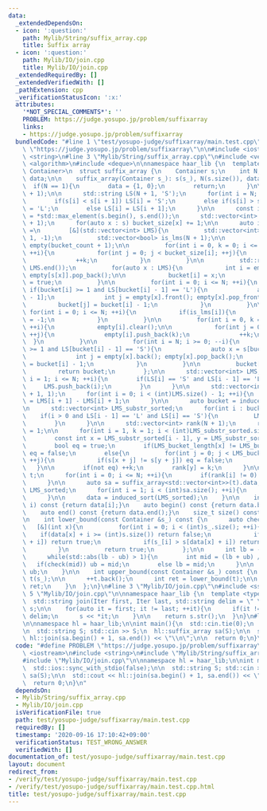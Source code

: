 ```yaml
---
data:
  _extendedDependsOn:
  - icon: ':question:'
    path: Mylib/String/suffix_array.cpp
    title: Suffix array
  - icon: ':question:'
    path: Mylib/IO/join.cpp
    title: Mylib/IO/join.cpp
  _extendedRequiredBy: []
  _extendedVerifiedWith: []
  _pathExtension: cpp
  _verificationStatusIcon: ':x:'
  attributes:
    '*NOT_SPECIAL_COMMENTS*': ''
    PROBLEM: https://judge.yosupo.jp/problem/suffixarray
    links:
    - https://judge.yosupo.jp/problem/suffixarray
  bundledCode: "#line 1 \"test/yosupo-judge/suffixarray/main.test.cpp\"\n#define PROBLEM\
    \ \"https://judge.yosupo.jp/problem/suffixarray\"\n\n#include <iostream>\n#include\
    \ <string>\n#line 3 \"Mylib/String/suffix_array.cpp\"\n#include <vector>\n#include\
    \ <algorithm>\n#include <deque>\n\nnamespace haar_lib {\n  template <typename\
    \ Container>\n  struct suffix_array {\n    Container s;\n    int N;\n    std::vector<int>\
    \ data;\n\n    suffix_array(Container s_): s(s_), N(s.size()), data(N){\n    \
    \  if(N == 1){\n        data = {1, 0};\n        return;\n      }\n\n      s.resize(N\
    \ + 1);\n\n      std::string LS(N + 1, 'S');\n      for(int i = N; --i >= 0;){\n\
    \        if(s[i] < s[i + 1]) LS[i] = 'S';\n        else if(s[i] > s[i + 1]) LS[i]\
    \ = 'L';\n        else LS[i] = LS[i + 1];\n      }\n\n      const int bucket_count\
    \ = *std::max_element(s.begin(), s.end());\n      std::vector<int> bucket_size(bucket_count\
    \ + 1);\n      for(auto x : s) bucket_size[x] += 1;\n\n      auto induced_sort\
    \ =\n        [&](std::vector<int> LMS){\n          std::vector<int> bucket(N +\
    \ 1, -1);\n          std::vector<bool> is_lms(N + 1);\n\n          std::vector<std::deque<int>>\
    \ empty(bucket_count + 1);\n\n          for(int i = 0, k = 0; i <= bucket_count;\
    \ ++i){\n            for(int j = 0; j < bucket_size[i]; ++j){\n              empty[i].push_back(k);\n\
    \              ++k;\n            }\n          }\n\n          std::reverse(LMS.begin(),\
    \ LMS.end());\n          for(auto x : LMS){\n            int i = empty[s[x]].back();\
    \ empty[s[x]].pop_back();\n\n            bucket[i] = x;\n            is_lms[i]\
    \ = true;\n          }\n\n          for(int i = 0; i <= N; ++i){\n           \
    \ if(bucket[i] >= 1 and LS[bucket[i] - 1] == 'L'){\n              auto x = s[bucket[i]\
    \ - 1];\n              int j = empty[x].front(); empty[x].pop_front();\n     \
    \         bucket[j] = bucket[i] - 1;\n            }\n          }\n\n         \
    \ for(int i = 0; i <= N; ++i){\n            if(is_lms[i]){\n              bucket[i]\
    \ = -1;\n            }\n          }\n\n          for(int i = 0, k = 0; i <= bucket_count;\
    \ ++i){\n            empty[i].clear();\n\n            for(int j = 0; j < bucket_size[i];\
    \ ++j){\n              empty[i].push_back(k);\n              ++k;\n          \
    \  }\n          }\n\n          for(int i = N; i >= 0; --i){\n            if(bucket[i]\
    \ >= 1 and LS[bucket[i] - 1] == 'S'){\n              auto x = s[bucket[i] - 1];\n\
    \              int j = empty[x].back(); empty[x].pop_back();\n              bucket[j]\
    \ = bucket[i] - 1;\n            }\n          }\n\n          bucket[0] = N;\n \
    \         return bucket;\n        };\n\n      std::vector<int> LMS;\n      for(int\
    \ i = 1; i <= N; ++i){\n        if(LS[i] == 'S' and LS[i - 1] == 'L'){\n     \
    \     LMS.push_back(i);\n        }\n      }\n\n      std::vector<int> LMS_bucket_length(N\
    \ + 1, 1);\n      for(int i = 0; i < (int)LMS.size() - 1; ++i){\n        LMS_bucket_length[LMS[i]]\
    \ = LMS[i + 1] - LMS[i] + 1;\n      }\n\n      auto bucket = induced_sort(LMS);\n\
    \n      std::vector<int> LMS_substr_sorted;\n      for(int i : bucket){\n    \
    \    if(i > 0 and LS[i - 1] == 'L' and LS[i] == 'S'){\n          LMS_substr_sorted.push_back(i);\n\
    \        }\n      }\n\n      std::vector<int> rank(N + 1);\n      rank[LMS_substr_sorted[0]]\
    \ = 1;\n\n      for(int i = 1, k = 1; i < (int)LMS_substr_sorted.size(); ++i){\n\
    \        const int x = LMS_substr_sorted[i - 1], y = LMS_substr_sorted[i];\n\n\
    \        bool eq = true;\n        if(LMS_bucket_length[x] != LMS_bucket_length[y])\
    \ eq = false;\n        else{\n          for(int j = 0; j < LMS_bucket_length[x];\
    \ ++j){\n            if(s[x + j] != s[y + j]) eq = false;\n          }\n     \
    \   }\n\n        if(not eq) ++k;\n        rank[y] = k;\n      }\n\n      std::vector<int>\
    \ t;\n      for(int i = 0; i <= N; ++i){\n        if(rank[i] != 0) t.push_back(rank[i]);\n\
    \      }\n\n      auto sa = suffix_array<std::vector<int>>(t).data;\n\n      std::vector<int>\
    \ LMS_sorted;\n      for(int i = 1; i < (int)sa.size(); ++i){\n        LMS_sorted.push_back(LMS[sa[i]]);\n\
    \      }\n\n      data = induced_sort(LMS_sorted);\n    }\n\n    int operator[](size_t\
    \ i) const {return data[i];}\n    auto begin() const {return data.begin();}\n\
    \    auto end() const {return data.end();}\n    size_t size() const {return data.size();}\n\
    \n    int lower_bound(const Container &s_) const {\n      auto check =\n     \
    \   [&](int x){\n          for(int i = 0; i < (int)s_.size(); ++i){\n        \
    \    if(data[x] + i >= (int)s.size()) return false;\n            if(s_[i] < s[data[x]\
    \ + i]) return true;\n            if(s_[i] > s[data[x] + i]) return false;\n \
    \         }\n          return true;\n        };\n\n      int lb = -1, ub = size();\n\
    \      while(std::abs(lb - ub) > 1){\n        int mid = (lb + ub) / 2;\n     \
    \   if(check(mid)) ub = mid;\n        else lb = mid;\n      }\n\n      return\
    \ ub;\n    }\n\n    int upper_bound(const Container &s_) const {\n      Container\
    \ t(s_);\n\n      ++t.back();\n      int ret = lower_bound(t);\n\n      return\
    \ ret;\n    }\n  };\n}\n#line 3 \"Mylib/IO/join.cpp\"\n#include <sstream>\n#line\
    \ 5 \"Mylib/IO/join.cpp\"\n\nnamespace haar_lib {\n  template <typename Iter>\n\
    \  std::string join(Iter first, Iter last, std::string delim = \" \"){\n    std::stringstream\
    \ s;\n\n    for(auto it = first; it != last; ++it){\n      if(it != first) s <<\
    \ delim;\n      s << *it;\n    }\n\n    return s.str();\n  }\n}\n#line 7 \"test/yosupo-judge/suffixarray/main.test.cpp\"\
    \n\nnamespace hl = haar_lib;\n\nint main(){\n  std::cin.tie(0);\n  std::ios::sync_with_stdio(false);\n\
    \n  std::string S; std::cin >> S;\n  hl::suffix_array sa(S);\n\n  std::cout <<\
    \ hl::join(sa.begin() + 1, sa.end()) << \"\\n\";\n\n  return 0;\n}\n"
  code: "#define PROBLEM \"https://judge.yosupo.jp/problem/suffixarray\"\n\n#include\
    \ <iostream>\n#include <string>\n#include \"Mylib/String/suffix_array.cpp\"\n\
    #include \"Mylib/IO/join.cpp\"\n\nnamespace hl = haar_lib;\n\nint main(){\n  std::cin.tie(0);\n\
    \  std::ios::sync_with_stdio(false);\n\n  std::string S; std::cin >> S;\n  hl::suffix_array\
    \ sa(S);\n\n  std::cout << hl::join(sa.begin() + 1, sa.end()) << \"\\n\";\n\n\
    \  return 0;\n}\n"
  dependsOn:
  - Mylib/String/suffix_array.cpp
  - Mylib/IO/join.cpp
  isVerificationFile: true
  path: test/yosupo-judge/suffixarray/main.test.cpp
  requiredBy: []
  timestamp: '2020-09-16 17:10:42+09:00'
  verificationStatus: TEST_WRONG_ANSWER
  verifiedWith: []
documentation_of: test/yosupo-judge/suffixarray/main.test.cpp
layout: document
redirect_from:
- /verify/test/yosupo-judge/suffixarray/main.test.cpp
- /verify/test/yosupo-judge/suffixarray/main.test.cpp.html
title: test/yosupo-judge/suffixarray/main.test.cpp
---
```

